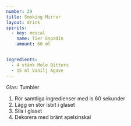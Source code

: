 ```yaml
---
number: 29
title: Smoking Mirror
layout: drink
spirits: 
  - key: mescal
    name: Tier Espadín
    amount: 60 ml


ingredients: 
  - 4 stänk Mole Bitters 
  - 15 ml Vanilj Agave
---
```


Glas: Tumbler

1) Rör samtliga ingredienser med is 60 sekunder 
2) Lägg en stor isbit i glaset
3) Sila i glaset  
4) Dekorera med bränt apelsinskal